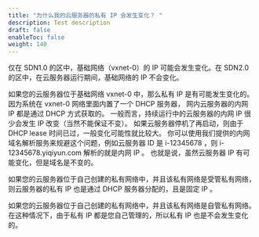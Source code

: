 ```yaml
---
title: "为什么我的云服务器的私有 IP 会发生变化？ "
description: Test description
draft: false
enableToc: false
weight: 140
---
```


仅在 SDN1.0 的区中，基础网络（vxnet-0）的 IP 可能会发生变化。在 SDN2.0 的区中，在云服务器运行期间，基础网络的 IP 不会变化。

如果您的云服务器位于基础网络 vxnet-0 中，那么私有 IP 是有可能发生变化的。 因为系统在 vxnet-0 网络里面内置了一个 DHCP 服务器， 网内云服务器的内网 IP 都是通过 DHCP 方式获取的。 一般而言，持续运行中的云服务器的内网 IP 很少会发生 IP 改变（当然不能保证不变）。 如果云服务器停机了再启动，则由于 DHCP lease 时间已过，一般变化可能性就比较大。 你可以使用我们提供的内网域名解析服务来规避这个问题，例如云服务器 ID 是 i-12345678 ，则 i-12345678.yiqiyun.com 解析的就是内网 IP 。 也就是说，虽然云服务器 IP 有可能变化，但是域名是不变的。

如果您的云服务器位于自己创建的私有网络中，并且该私有网络是受管私有网络， 则云服务器的私有 IP 也是通过 DHCP 服务器分配的，且是固定 IP 。

如果您的云服务器位于自己创建的私有网络中，并且该私有网络是自管私有网络。 在这种情况下，由于私有 IP 都是您自己管理的，所以私有 IP 也是不会发生变化的。
